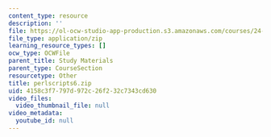 ```yaml
---
content_type: resource
description: ''
file: https://ol-ocw-studio-app-production.s3.amazonaws.com/courses/24-964-topics-in-phonology-fall-2004/4158c3f7797d972c26f232c7343cd630_perlscripts6.zip
file_type: application/zip
learning_resource_types: []
ocw_type: OCWFile
parent_title: Study Materials
parent_type: CourseSection
resourcetype: Other
title: perlscripts6.zip
uid: 4158c3f7-797d-972c-26f2-32c7343cd630
video_files:
  video_thumbnail_file: null
video_metadata:
  youtube_id: null
---
```

